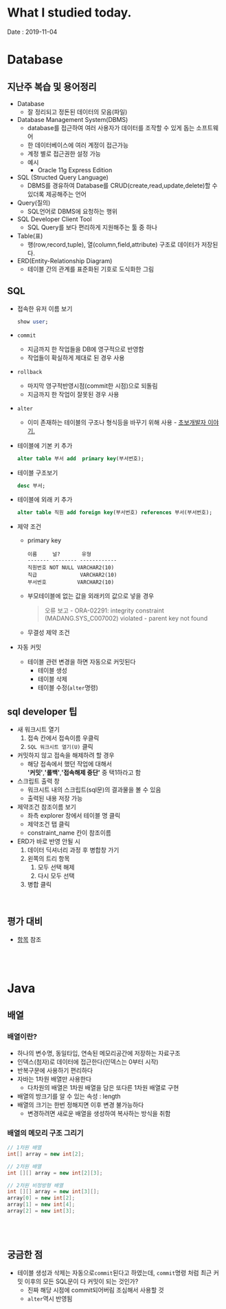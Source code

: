 # What I studied today.
Date : 2019-11-04

# Database 
## 지난주 복습 및 용어정리
* Database
    * 잘 정리되고 정돈된 데이터의 모음(파일)
* Database Management System(DBMS) 
    * database를 접근하여 여러 사용자가 데이터를 조작할 수 있게 돕는 소프트웨어
    * 한 데이터베이스에 여러 계정이 접근가능
    * 계정 별로 접근권한 설정 가능
    * 예시
        * Oracle 11g Express Edition
* SQL (Structed Query Language)
    * DBMS를 경유하여 Database를 CRUD(create,read,update,delete)할 수 있더록 제공해주는 언어
* Query(질의)
    * SQL언어로 DBMS에 요청하는 행위
* SQL Developer Client Tool
    * SQL Query를 보다 편리하게 지원해주는 툴 중 하나
* Table(표)
    * 행(row,record,tuple), 열(column,field,attribute) 구조로 데이터가 저장된다.
* ERD(Entity-Relationship Diagram)
    * 테이블 간의 관계를 표준화된 기호로 도식화한 그림

## SQL
* 접속한 유저 이름 보기
    ```sql
    show user;
    ```
* `commit`
    * 지금까지 한 작업들을 DB에 영구적으로 반영함
    * 작업들이 확실하게 제대로 된 경우 사용 
* `rollback`
    * 마지막 영구적반영시점(commit한 시점)으로 되돌림
    * 지금까지 한 작업이 잘못된 경우 사용
* `alter`
    * 이미 존재하는 테이블의 구조나 형식등을 바꾸기 위해 사용 - [초보개발자 이야기.](https://ra2kstar.tistory.com/3)
* 테이블에 기본 키 추가
    ```sql
    alter table 부서 add  primary key(부서번호);
    ```
* 테이블 구조보기
    ```sql
    desc 부서;
    ```
* 테이블에 외래 키 추가
    ```sql
    alter table 직원 add foreign key(부서번호) references 부서(부서번호);
    ```
* 제약 조건 
    * primary key
        ```
        이름     널?       유형           
        ------- -------- ------------ 
        직원번호 NOT NULL VARCHAR2(10) 
        직급              VARCHAR2(10) 
        부서번호          VARCHAR2(10) 
        ```
    * 부모테이블에 없는 값을 외래키의 값으로 넣을 경우
        > 오류 보고 - ORA-02291: integrity constraint (MADANG.SYS_C007002) violated - parent key not found
    * 무결성 제약 조건
        
* 자동 커밋
    * 테이블 관련 변경을 하면 자동으로 커밋된다
        * 테이블 생성
        * 테이블 삭제
        * 테이블 수정(`alter`명령)
## sql developer 팁
* 새 워크시트 열기
    1. 접속 칸에서 접속이름 우클릭
    2. `SQL 워크시트 열기(U)` 클릭
* 커밋하지 않고 접속을 해제하려 할 경우
    * 해당 접속에서 했던 작업에 대해서  
    **'커밋'**,**'롤백'**,**'접속해제 중단'** 중 택1하라고 함
* 스크립트 출력 창
    * 워크시트 내의 스크립트(sql문)의 결과물을 볼 수 있음
    * 출력된 내용 저장 가능
* 제약조건 참조이름 보기
    * 좌측 explorer 창에서 테이블 명 클릭
    * 제약조건 탭 클릭
    * constraint_name 칸이 참조이름
* ERD가 바로 반영 안될 시
    1. 데이터 딕셔너리 과정 후 병합창 가기 
    2. 왼쪽의 트리 항목 
        1. 모두 선택 해제
        2. 다시 모두 선택
    3. 병합 클릭
<br/>

## 평가 대비
* [항목](./test01Preparation.md) 참조

<br/>
<br/>

# Java 

## 배열
### 배열이란? 
* 하나의 변수명, 동일타입, 연속된 메모리공간에 저장하는 자료구조
* 인덱스(첨자)로 데이터에 접근한다(인덱스는 0부터 시작)
* 반복구문에 사용하기 편리하다
* 자바는 1차원 배열만 사용한다
    * 다차원의 배열은 1차원 배열을 담은 또다른 1차원 배열로 구현
* 배열의 방크기를 알 수 있는 속성 : length
* 배열의 크기는 한번 정해지면 이후 변경 불가능하다
    * 변경하려면 새로운 배열을 생성하여 복사하는 방식을 취함
### 배열의 메모리 구조 그리기
```java
// 1차원 배열
int[] array = new int[2];

// 2차원 배열
int [][] array = new int[2][3];

// 2차원 비정방형 배열
int [][] array = new int[3][];
array[0] = new int[2];
array[1] = new int[4];
array[2] = new int[3];
```
<br/>
<br/>

## 궁금한 점
* 테이블 생성과 삭제는 자동으로`commit`된다고 하였는데, `commit`명령 처럼 최근 커밋  이후의 모든 SQL문이 다 커밋이 되는 것인가?
    * 진짜 해당 시점에 commit되어버림 조심해서 사용할 것
    * `alter`역시 반영됨
